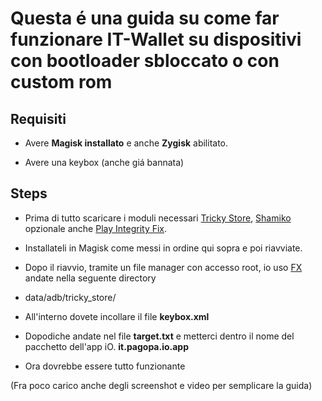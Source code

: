 # Questa é una guida su come far funzionare IT-Wallet su dispositivi con bootloader sbloccato o con custom rom

## Requisiti

- Avere **Magisk installato** e anche **Zygisk** abilitato.

- Avere una keybox (anche giá bannata)


## Steps

- Prima di tutto scaricare i moduli necessari [Tricky Store](https://github.com/5ec1cff/TrickyStore/releases), [Shamiko](https://github.com/LSPosed/LSPosed.github.io/releases/) opzionale anche [Play Integrity Fix](https://github.com/chiteroman/PlayIntegrityFix/releases).

- Installateli in Magisk come messi in ordine qui sopra e poi riavviate.

- Dopo il riavvio, tramite un file manager con accesso root, io uso [FX](https://play.google.com/store/apps/details?id=nextapp.fx&hl=it) andate nella seguente directory

- data/adb/tricky_store/

- All'interno dovete incollare il file **keybox.xml**

- Dopodiche andate nel file **target.txt** e metterci dentro il nome del pacchetto dell'app iO. **it.pagopa.io.app**

- Ora dovrebbe essere tutto funzionante

(Fra poco carico anche degli screenshot e video per semplicare la guida)
